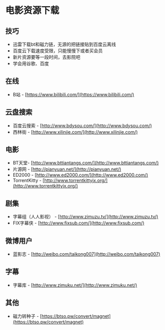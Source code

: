 # 电影资源下载

## 技巧

- 迅雷下载bt和磁力链，无源的把链接贴到百度云离线
- 百度云下载速度受限，只能慢慢下或者买会员
- 新片资源要等一段时间，去影院吧
- 学会用谷歌、百度

## 在线

- B站 - [https://www.bilibili.com/](https://www.bilibili.com/)

## 云盘搜索

- 百度云搜索 - [http://www.bdysou.com/](http://www.bdysou.com/)
- 西林街 - [http://www.xilinjie.com/](http://www.xilinjie.com/)

## 电影

- BT天堂- [http://www.bttiantangs.com/](http://www.bttiantangs.com/)
- 片源网 - [http://pianyuan.net/](http://pianyuan.net/)
- ED2000 - [http://www.ed2000.com/](http://www.ed2000.com/)
- TorrentKitty - [http://www.torrentkittyjx.org/](http://www.torrentkittyjx.org/)

## 剧集

- 字幕组（人人影视） - [http://www.zimuzu.tv/](http://www.zimuzu.tv/)
- FIX字幕侠 - [http://www.fixsub.com/](http://www.fixsub.com/)

## 微博用户

- 蓝影志 - [http://weibo.com/taikong007](http://weibo.com/taikong007)

## 字幕

- 字幕库 - [http://www.zimuku.net/](http://www.zimuku.net/)

## 其他

- 磁力转种子 - [https://btso.pw/convert/magnet](https://btso.pw/convert/magnet)
